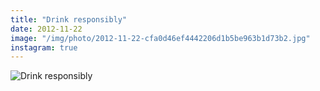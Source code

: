 ```yaml
---
title: "Drink responsibly"
date: 2012-11-22
image: "/img/photo/2012-11-22-cfa0d46ef4442206d1b5be963b1d73b2.jpg"
instagram: true
---
```


![Drink responsibly](/img/photo/2012-11-22-cfa0d46ef4442206d1b5be963b1d73b2.jpg)
